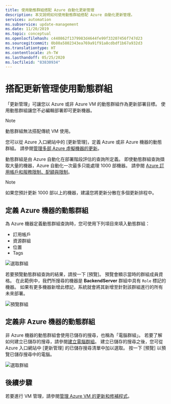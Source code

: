 ```yaml
---
title: 使用動態群組搭配 Azure 自動化更新管理
description: 本文說明如何使用動態群組搭配 Azure 自動化更新管理。
services: automation
ms.subservice: update-management
ms.date: 11/20/2019
ms.topic: conceptual
ms.openlocfilehash: c440862f1379983d4644fe99f33207456f747d23
ms.sourcegitcommit: 0b80a5802343ea769a91f91a8cdbdf1b67a932d3
ms.translationtype: HT
ms.contentlocale: zh-TW
ms.lasthandoff: 05/25/2020
ms.locfileid: "83830934"
---
```

# <a name="use-dynamic-groups-with-update-management"></a>搭配更新管理使用動態群組

「更新管理」可讓您以 Azure 或非 Azure VM 的動態群組作為更新部署目標。 使用動態群組讓您不必編輯部署即可更新機器。

> [!NOTE]
> 動態群組無法搭配傳統 VM 使用。

您可以從 Azure 入口網站中的 [更新管理]，定義 Azure 或非 Azure 機器的動態群組。 請參閱[管理多部 Azure 虛擬機器的更新](manage-update-multi.md)。

動態群組是由 Azure 自動化在部署階段評估的查詢所定義。 即使動態群組查詢擷取大量的機器，Azure 自動化一次最多只能處理 1000 部機器。 請參閱 [Azure 訂用帳戶和服務限制、配額與限制](https://docs.microsoft.com/azure/azure-resource-manager/management/azure-subscription-service-limits#update-management)。 

> [!NOTE]
> 如果您預計更新 1000 部以上的機器，建議您將更新分散在多個更新排程中。 

## <a name="define-dynamic-groups-for-azure-machines"></a>定義 Azure 機器的動態群組

為 Azure 機器定義動態群組查詢時，您可使用下列項目來填入動態群組：

* 訂用帳戶
* 資源群組
* 位置
* Tags

![選取群組](./media/automation-update-management/select-groups.png)

若要預覽動態群組查詢的結果，請按一下 [預覽]。 預覽會顯示當時的群組成員資格。 在此範例中，我們所搜尋的機器是 **BackendServer** 群組中具有 `Role` 標記的機器。 如果有更多機器新增此標記，系統就會將其新增至針對該群組進行的所有未來部署。

![預覽群組](./media/automation-update-management/preview-groups.png)

## <a name="define-dynamic-groups-for-non-azure-machines"></a>定義非 Azure 機器的動態群組

非 Azure 機器的動態群組會使用已儲存的搜尋，也稱為「電腦群組」。 若要了解如何建立已儲存的搜尋，請參閱[建立電腦群組](../azure-monitor/platform/computer-groups.md#creating-a-computer-group)。 建立已儲存的搜尋之後，您可從 Azure 入口網站中 [更新管理] 的已儲存搜尋清單中加以選取。 按一下 [預覽] 以預覽已儲存搜尋中的電腦。

![選取群組](./media/automation-update-management/select-groups-2.png)

## <a name="next-steps"></a>後續步驟

若要進行 VM 管理，請參閱[管理 Azure VM 的更新和修補程式](automation-tutorial-update-management.md)。
